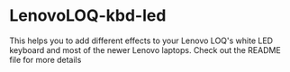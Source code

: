 # LenovoLOQ-kbd-led
This helps you to add different effects to your Lenovo LOQ's white LED keyboard and most of the newer Lenovo laptops. Check out the README file for more details
